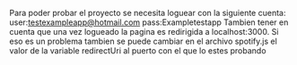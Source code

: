 Para poder probar el proyecto se necesita loguear con la siguiente cuenta:
user:testexampleapp@hotmail.com
pass:Exampletestapp
Tambien tener en cuenta que una vez logueado la pagina es redirigida a localhost:3000. Si eso es un problema tambien se puede cambiar en el archivo spotify.js el valor de la variable  redirectUri al puerto con el que lo estes probando
